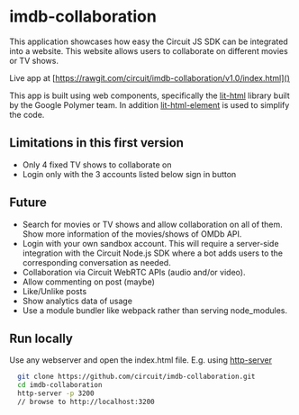 # imdb-collaboration

This application showcases how easy the Circuit JS SDK can be integrated into a website. This website allows users to collaborate on different movies or TV shows.

Live app at [https://rawgit.com/circuit/imdb-collaboration/v1.0/index.html]()

This app is built using web components, specifically the [lit-html](https://github.com/PolymerLabs/lit-html) library built by the Google Polymer team. In addition [lit-html-element](https://github.com/kenchris/lit-element) is used to simplify the code.

## Limitations in this first version
* Only 4 fixed TV shows to collaborate on
* Login only with the 3 accounts listed below sign in button

## Future
* Search for movies or TV shows and allow collaboration on all of them. Show more information of the movies/shows of OMDb API.
* Login with your own sandbox account. This will require a server-side integration with the Circuit Node.js SDK where a bot adds users to the corresponding conversation as needed.
* Collaboration via Circuit WebRTC APIs (audio and/or video).
* Allow commenting on post (maybe)
* Like/Unlike posts
* Show analytics data of usage
* Use a module bundler like webpack rather than serving node_modules.

## Run locally
Use any webserver and open the index.html file. E.g. using [http-server](https://www.npmjs.com/package/http-server)
```bash
  git clone https://github.com/circuit/imdb-collaboration.git
  cd imdb-collaboration
  http-server -p 3200
  // browse to http://localhost:3200
```
